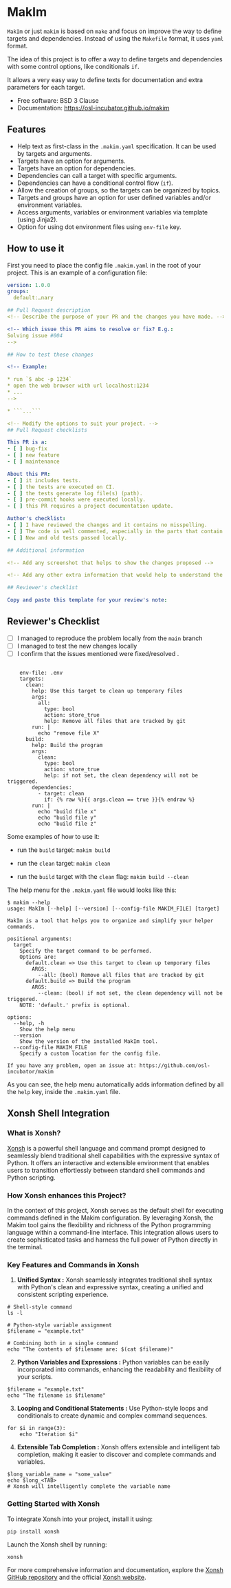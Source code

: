 # MakIm

`MakIm` or just `makim` is based on `make` and focus on improve
the way to define targets and dependencies. Instead of using the
`Makefile` format, it uses `yaml` format.

The idea of this project is to offer a way to define targets and
dependencies with some control options, like conditionals `if`.

It allows a very easy way to define texts for documentation and
extra parameters for each target.


* Free software: BSD 3 Clause
* Documentation: https://osl-incubator.github.io/makim

## Features

* Help text as first-class in the `.makim.yaml` specification. It can be used by targets and arguments.
* Targets have an option for arguments.
* Targets have an option for dependencies.
* Dependencies can call a target with specific arguments.
* Dependencies can have a conditional control flow (`if`).
* Allow the creation of groups, so the targets can be organized by topics.
* Targets and groups have an option for user defined variables and/or environment variables.
* Access arguments, variables or environment variables via template (using Jinja2).
* Option for using dot environment files using `env-file` key.

## How to use it

First you need to place the config file `.makim.yaml` in the root of your project.
This is an example of a configuration file:

```yaml
version: 1.0.0
groups:
  default:…nary

## Pull Request description
<!-- Describe the purpose of your PR and the changes you have made. -->

<!-- Which issue this PR aims to resolve or fix? E.g.:
Solving issue #004
-->

## How to test these changes

<!-- Example:

* run `$ abc -p 1234`
* open the web browser with url localhost:1234
* ...
-->

* ```...```

<!-- Modify the options to suit your project. -->
## Pull Request checklists

This PR is a:
- [ ] bug-fix
- [ ] new feature
- [ ] maintenance

About this PR:
- [ ] it includes tests.
- [ ] the tests are executed on CI.
- [ ] the tests generate log file(s) (path).
- [ ] pre-commit hooks were executed locally.
- [ ] this PR requires a project documentation update.

Author's checklist:
- [ ] I have reviewed the changes and it contains no misspelling.
- [ ] The code is well commented, especially in the parts that contain more complexity.
- [ ] New and old tests passed locally.

## Additional information

<!-- Add any screenshot that helps to show the changes proposed -->

<!-- Add any other extra information that would help to understand the changes proposed by this PR -->

## Reviewer's checklist

Copy and paste this template for your review's note:

```
## Reviewer's Checklist

- [ ] I managed to reproduce the problem locally from the `main` branch
- [ ] I managed to test the new changes locally
- [ ] I confirm that the issues mentioned were fixed/resolved .
```

    env-file: .env
    targets:
      clean:
        help: Use this target to clean up temporary files
        args:
          all:
            type: bool
            action: store_true
            help: Remove all files that are tracked by git
        run: |
          echo "remove file X"
      build:
        help: Build the program
        args:
          clean:
            type: bool
            action: store_true
            help: if not set, the clean dependency will not be triggered.
        dependencies:
          - target: clean
            if: {% raw %}{{ args.clean == true }}{% endraw %}
        run: |
          echo "build file x"
          echo "build file y"
          echo "build file z"
```

Some examples of how to use it:

* run the `build` target:
  `makim build`

* run the `clean` target:
  `makim clean`

* run the `build` target with the `clean` flag:
  `makim build --clean`


The help menu for the `.makim.yaml` file would looks like this:

```
$ makim --help
usage: MakIm [--help] [--version] [--config-file MAKIM_FILE] [target]

MakIm is a tool that helps you to organize and simplify your helper commands.

positional arguments:
  target
    Specify the target command to be performed.
    Options are:
      default.clean => Use this target to clean up temporary files
        ARGS:
          --all: (bool) Remove all files that are tracked by git
      default.build => Build the program
        ARGS:
          --clean: (bool) if not set, the clean dependency will not be triggered.
    NOTE: 'default.' prefix is optional.

options:
  --help, -h
    Show the help menu
  --version
    Show the version of the installed MakIm tool.
  --config-file MAKIM_FILE
    Specify a custom location for the config file.

If you have any problem, open an issue at: https://github.com/osl-incubator/makim
```

As you can see, the help menu automatically adds information defined by all
the `help` key, inside the `.makim.yaml` file.

## Xonsh Shell Integration

### What is Xonsh?
[Xonsh](https://xon.sh/) is a powerful shell language and command prompt designed to seamlessly blend traditional shell capabilities with the expressive syntax of Python. It offers an interactive and extensible environment that enables users to transition effortlessly between standard shell commands and Python scripting.

### How Xonsh enhances this Project?
In the context of this project, Xonsh serves as the default shell for executing commands defined in the Makim configuration. By leveraging Xonsh, the Makim tool gains the flexibility and richness of the Python programming language within a command-line interface. This integration allows users to create sophisticated tasks and harness the full power of Python directly in the terminal.

### Key Features and Commands in Xonsh
1. **Unified Syntax :** Xonsh seamlessly integrates traditional shell syntax with Python's clean and expressive syntax, creating a unified and consistent scripting experience.
```
# Shell-style command
ls -l

# Python-style variable assignment
$filename = "example.txt"

# Combining both in a single command
echo "The contents of $filename are: $(cat $filename)"
```

2. **Python Variables and Expressions :** Python variables can be easily incorporated into commands, enhancing the readability and flexibility of your scripts.
```
$filename = "example.txt"
echo "The filename is $filename"
```

3. **Looping and Conditional Statements :** Use Python-style loops and conditionals to create dynamic and complex command sequences.
```
for $i in range(3):
    echo "Iteration $i"
```

4. **Extensible Tab Completion :** Xonsh offers extensible and intelligent tab completion, making it easier to discover and complete commands and variables.
```
$long_variable_name = "some_value"
echo $long_<TAB>
# Xonsh will intelligently complete the variable name
```


### Getting Started with Xonsh
To integrate Xonsh into your project, install it using:
```
pip install xonsh
```

Launch the Xonsh shell by running:
```
xonsh
```

For more comprehensive information and documentation, explore the [Xonsh GitHub repository](https://github.com/xonsh/xonsh) and the official [Xonsh website](https://xon.sh/).